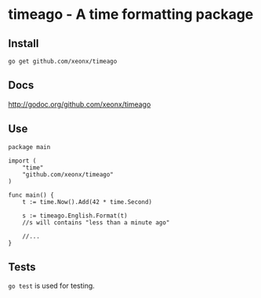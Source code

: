 # timeago - A time formatting package

## Install

	go get github.com/xeonx/timeago

## Docs

<http://godoc.org/github.com/xeonx/timeago>

## Use

	package main

	import (
		"time"
		"github.com/xeonx/timeago"
	)

	func main() {
		t := time.Now().Add(42 * time.Second)

		s := timeago.English.Format(t)
		//s will contains "less than a minute ago"

		//...
	}

## Tests

`go test` is used for testing.